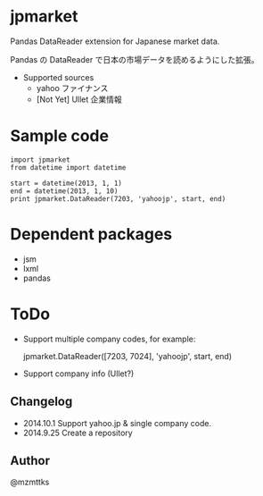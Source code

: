 jpmarket
===============

Pandas DataReader extension for Japanese market data.

Pandas の DataReader で日本の市場データを読めるようにした拡張。


* Supported sources
  * yahoo ファイナンス
  * [Not Yet] Ullet 企業情報


Sample code
===========

    import jpmarket
    from datetime import datetime
    
    start = datetime(2013, 1, 1)
    end = datetime(2013, 1, 10)
    print jpmarket.DataReader(7203, 'yahoojp', start, end)


Dependent packages
==================
  * jsm
  * lxml
  * pandas

ToDo
====

* Support multiple company codes, for example:


    jpmarket.DataReader([7203, 7024], 'yahoojp', start, end)


* Support company info (Ullet?)

Changelog
---------

* 2014.10.1 Support yahoo.jp & single company code.
* 2014.9.25 Create a repository


Author
------
@mzmttks
